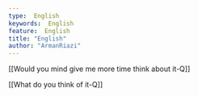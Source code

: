 ```yaml
---
type:  English
keywords:  English
feature:  English
title: "English"
author: "ArmanRiazi"
---
```



[[Would you mind give me more time think about it-Q]]

[[What do you think of it-Q]]



